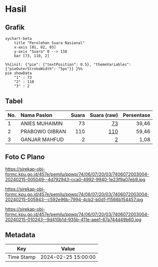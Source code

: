 # Hasil

## Grafik

```mermaid
xychart-beta
    title "Perolehan Suara Nasional"
    x-axis [01, 02, 03]
    y-axis "Suara" 0 --> 110
    bar [73, 110, 2]
```

```mermaid
%%{init: {"pie": {"textPosition": 0.5}, "themeVariables": {"pieOuterStrokeWidth": "5px"}} }%%
pie showData
    "1" : 73
    "2" : 110
    "3" : 2
```

## Tabel

| No. | Nama Paslon    | Suara | Suara (raw) | Persentase |
|:--- |:-------------- | -----:| -----------:| ----------:|
| 1   | ANIES MUHAIMIN | 73    | [73][p-1]   | 39,46      |
| 2   | PRABOWO GIBRAN | 110   | [110][p-2]  | 59,46      |
| 3   | GANJAR MAHFUD  | 2     | [2][p-3]    | 1,08       |


[p-1]: https://github.com/gigit-pemilu/pemilu-2024/blob/main/pilpres/hitung-suara/sub/74-sulawesi-tenggara/sub/06-bombana/sub/07-poleang-barat/sub/2003-timbala/sub/004-tps/sub/paslon-1.txt
[p-2]: https://github.com/gigit-pemilu/pemilu-2024/blob/main/pilpres/hitung-suara/sub/74-sulawesi-tenggara/sub/06-bombana/sub/07-poleang-barat/sub/2003-timbala/sub/004-tps/sub/paslon-2.txt
[p-3]: https://github.com/gigit-pemilu/pemilu-2024/blob/main/pilpres/hitung-suara/sub/74-sulawesi-tenggara/sub/06-bombana/sub/07-poleang-barat/sub/2003-timbala/sub/004-tps/sub/paslon-3.txt

## Foto C Plano

https://sirekap-obj-formc.kpu.go.id/457e/pemilu/ppwp/74/06/07/20/03/7406072003004-20240215-005049--4d792943-cca0-4992-9940-1e23f9a07eb9.jpg

https://sirekap-obj-formc.kpu.go.id/457e/pemilu/ppwp/74/06/07/20/03/7406072003004-20240215-005943--c592e96b-7994-4cb2-b0d1-f1566b154457.jpg

https://sirekap-obj-formc.kpu.go.id/457e/pemilu/ppwp/74/06/07/20/03/7406072003004-20240215-010243--9d410b1d-935b-411e-aee1-67a744d49b60.jpg


## Metadata

| Key        | Value               |
| ---------- | ------------------- |
| Time Stamp | 2024-02-25 15:00:00 |



